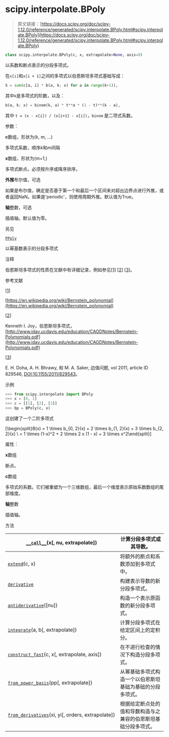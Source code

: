 # scipy.interpolate.BPoly

> 原文链接：[https://docs.scipy.org/doc/scipy-1.12.0/reference/generated/scipy.interpolate.BPoly.html#scipy.interpolate.BPoly](https://docs.scipy.org/doc/scipy-1.12.0/reference/generated/scipy.interpolate.BPoly.html#scipy.interpolate.BPoly)

```py
class scipy.interpolate.BPoly(c, x, extrapolate=None, axis=0)
```

以系数和断点表示的分段多项式。

在`x[i]`和`x[i + 1]`之间的多项式以伯恩斯坦多项式基础写成：

```py
S = sum(c[a, i] * b(a, k; x) for a in range(k+1)), 
```

其中`k`是多项式的阶数，以及：

```py
b(a, k; x) = binom(k, a) * t**a * (1 - t)**(k - a), 
```

其中 `t = (x - x[i]) / (x[i+1] - x[i])`，`binom` 是二项式系数。

参数：

**c**数组，形状为(k, m, ...)

多项式系数，顺序*k*和*m*间隔

**x**数组，形状为(m+1,)

多项式断点。必须按升序或降序排序。

**外推**布尔值，可选

如果是布尔值，确定是否基于第一个和最后一个区间来对超出边界点进行外推，或者返回NaN。如果是'periodic'，则使用周期外推。默认值为True。

**轴**整数，可选

插值轴。默认值为零。

另见

[`PPoly`](scipy.interpolate.PPoly.html#scipy.interpolate.PPoly "scipy.interpolate.PPoly")

以幂基数表示的分段多项式

注释

伯恩斯坦多项式的性质在文献中有详细记录，例如参见[[1]](#r0da78b0816f0-1) [[2]](#r0da78b0816f0-2) [[3]](#r0da78b0816f0-3)。

参考文献

[[1](#id1)]

[https://en.wikipedia.org/wiki/Bernstein_polynomial](https://en.wikipedia.org/wiki/Bernstein_polynomial)

[[2](#id2)]

Kenneth I. Joy，伯恩斯坦多项式，[http://www.idav.ucdavis.edu/education/CAGDNotes/Bernstein-Polynomials.pdf](http://www.idav.ucdavis.edu/education/CAGDNotes/Bernstein-Polynomials.pdf)

[[3](#id3)]

E. H. Doha, A. H. Bhrawy, 和 M. A. Saker, 边值问题, vol 2011, article ID 829546, [DOI:10.1155/2011/829543](https://doi.org/10.1155/2011/829543)。

示例

```py
>>> from scipy.interpolate import BPoly
>>> x = [0, 1]
>>> c = [[1], [2], [3]]
>>> bp = BPoly(c, x) 
```

这创建了一个二阶多项式

\[\begin{split}B(x) = 1 \times b_{0, 2}(x) + 2 \times b_{1, 2}(x) + 3 \times b_{2, 2}(x) \\ = 1 \times (1-x)^2 + 2 \times 2 x (1 - x) + 3 \times x^2\end{split}\]

属性：

**x**数组

断点。

**c**数组

多项式的系数。它们被重塑为一个三维数组，最后一个维度表示原始系数数组的尾部维度。

**轴**整数

插值轴。

方法

| [`__call__`](scipy.interpolate.BPoly.__call__.html#scipy.interpolate.BPoly.__call__ "scipy.interpolate.BPoly.__call__")(x[, nu, extrapolate]) | 计算分段多项式或其导数。 |
| --- | --- |
| [`extend`](scipy.interpolate.BPoly.extend.html#scipy.interpolate.BPoly.extend "scipy.interpolate.BPoly.extend")(c, x) | 将额外的断点和系数添加到多项式中。 |
| [`derivative`](scipy.interpolate.BPoly.derivative.html#scipy.interpolate.BPoly.derivative "scipy.interpolate.BPoly.derivative") | 构建表示导数的新分段多项式。 |
| [`antiderivative`](scipy.interpolate.BPoly.antiderivative.html#scipy.interpolate.BPoly.antiderivative "scipy.interpolate.BPoly.antiderivative")([nu]) | 构造一个表示原函数的新分段多项式。 |
| [`integrate`](scipy.interpolate.BPoly.integrate.html#scipy.interpolate.BPoly.integrate "scipy.interpolate.BPoly.integrate")(a, b[, extrapolate]) | 计算分段多项式在给定区间上的定积分。 |
| [`construct_fast`](scipy.interpolate.BPoly.construct_fast.html#scipy.interpolate.BPoly.construct_fast "scipy.interpolate.BPoly.construct_fast")(c, x[, extrapolate, axis]) | 在不进行检查的情况下构造分段多项式。 |
| [`from_power_basis`](scipy.interpolate.BPoly.from_power_basis.html#scipy.interpolate.BPoly.from_power_basis "scipy.interpolate.BPoly.from_power_basis")(pp[, extrapolate]) | 从幂基础多项式构造一个以伯恩斯坦基础为基础的分段多项式。 |
| [`from_derivatives`](scipy.interpolate.BPoly.from_derivatives.html#scipy.interpolate.BPoly.from_derivatives "scipy.interpolate.BPoly.from_derivatives")(xi, yi[, orders, extrapolate]) | 根据给定断点处的值和导数构造与之兼容的伯恩斯坦基础分段多项式。 |
